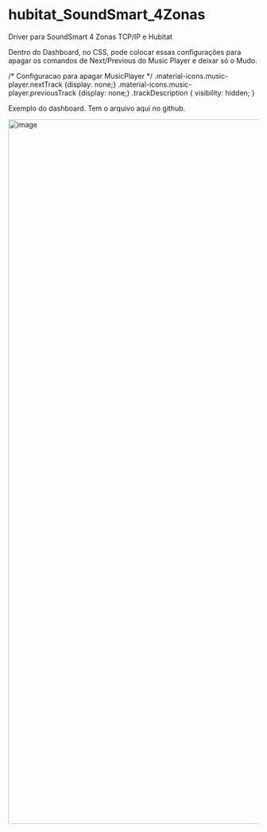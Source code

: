 # hubitat_SoundSmart_4Zonas
Driver para SoundSmart 4 Zonas TCP/IP e Hubitat




Dentro do Dashboard, no CSS, pode colocar essas configurações para apagar os comandos de Next/Previous do Music Player e deixar só o Mudo.

/* Configuracao para apagar MusicPlayer */
.material-icons.music-player.nextTrack
{display: none;}
.material-icons.music-player.previousTrack
{display: none;}
.trackDescription { visibility: hidden; }


Exemplo do dashboard. Tem o arquivo aqui no github. 

<img width="1417" alt="image" src="https://github.com/user-attachments/assets/4f4c8efe-4744-4656-b205-b53baad0b421" />
